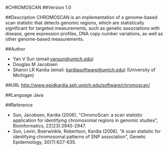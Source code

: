 #CHROMOSCAN
##Version
1.0

##Description
CHROMOSCAN is an implementation of a genome-based scan statistic that detects genomic regions, which are statistically significant for targeted measurements, such as genetic associations with disease, gene expression profiles, DNA copy number variations, as well as other genome-based measurements.

##Author
* Yan V Sun (email:yansun@umich.edu)
* Douglas M Jacobsen
* Sharon LR Kardia (email: kardiasoftware@umich.edu) (University of Michigan)

##URL
http://www.epidkardia.sph.umich.edu/software/chromoscan/

##Language
Java

##Reference
* Sun, Jacobsen, Kardia (2006), "ChromoScan: a scan statistic application for identifying chromosomal regions in genomic studies", Bioinformatics, 22(23):2945-2947.
* Sun, Levin, Boerwinkle, Robertson, Kardia (2006), "A scan statistic for identifying chromosomal patterns of SNP association", Genetic Epidemiology, 30(7):627-635.

